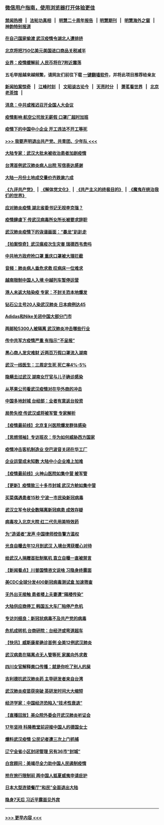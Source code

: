 ### [微信用户指南，使用浏览器打开体验更佳](https://github.com/gfw-breaker/banned-news1/blob/master/indexes/wechat-guide.md?t=0)
#### [禁闻热榜](热点新闻.md?t=0)  &nbsp;&nbsp;|&nbsp;&nbsp; [法轮功真相](https://github.com/gfw-breaker/truth/blob/master/README.md?t=0) &nbsp;&nbsp;|&nbsp;&nbsp; [明慧二十周年报告](https://github.com/gfw-breaker/mh-reports/blob/master/README.md?t=0) &nbsp;&nbsp;|&nbsp;&nbsp;[明慧期刊](https://github.com/gfw-breaker/mh-qikan) &nbsp;&nbsp;|&nbsp;&nbsp; [明慧海外之窗](https://github.com/gfw-breaker/mh-news/blob/master/README.md?t=0) &nbsp;&nbsp;|&nbsp;&nbsp; [神韵特别报道](https://github.com/gfw-breaker/mh-news/blob/master/shenyun.md?t=0)
#### [在自己国家偷渡 武汉疫情令湖北人遭排挤](../pages/nsc413/n11848737.md?t=02062044) 
#### [北京将把750亿美元美国进口商品关税减半](../pages/nsc413/n11848896.md?t=02062044) 
#### [业界：疫情缓解前 人民币将在7附近震荡](../pages/nsc413/n11848445.md?t=02062044) 
#### 五毛举报越来越频繁，请网友们前往下载 [一键翻墙软件](https://github.com/gfw-breaker/ssr-accounts)，并将此项目推荐给亲友
#### [新闻拍案惊奇](https://github.com/gfw-breaker/banned-news1/blob/master/pages/link4.md) &nbsp;&nbsp;|&nbsp;&nbsp; [江峰时刻](https://github.com/gfw-breaker/banned-news1/blob/master/pages/link4.md) &nbsp;&nbsp;|&nbsp;&nbsp; [文昭谈古论今](https://github.com/gfw-breaker/banned-news1/blob/master/pages/link4.md) &nbsp;&nbsp;|&nbsp;&nbsp; [天亮时分](https://github.com/gfw-breaker/banned-news1/blob/master/pages/link4.md) &nbsp;&nbsp;|&nbsp;&nbsp; [萧茗看世界](https://github.com/gfw-breaker/banned-news1/blob/master/pages/link4.md) &nbsp;&nbsp;|&nbsp;&nbsp; [北京老茶馆](https://github.com/gfw-breaker/banned-news1/blob/master/pages/link4.md) &nbsp;&nbsp;|&nbsp;&nbsp; 
#### [消息：中共或推迟召开全国人大会议](../pages/nsc413/n11848698.md?t=02062044) 
#### [疫情影响 航空公司放无薪假 口罩厂超时加班](../pages/nsc413/n11848173.md?t=02062044) 
#### [疫情下的中国中小企业 开工违法不开工等死](../pages/nsc413/n11848520.md?t=02062044) 
#### [>>> 我要声明退出共产党、共青团、少年队 <<<](https://github.com/begood0513/goodnews/blob/master/quit/letter.md) 
#### [大陆专家：武汉大批未被收治患者加剧疫情](../pages/nsc413/n11848163.md?t=02062044) 
#### [台湾首例武汉肺炎病人出院 写信表达感谢](../pages/nsc413/n11848408.md?t=02062044) 
#### [大陆一月份土地成交量价齐跌逾六成](../pages/nsc413/n11847770.md?t=02062044) 
#### [《九评共产党》](https://github.com/begood0513/9ping.md/blob/master/README.md) &nbsp;|&nbsp; [《解体党文化》](../../../../jtdwh.md/blob/master/README.md)  &nbsp;|&nbsp; [《共产主义的终极目的》](../../../../gczydzjmd.md/blob/master/README.md) &nbsp;|&nbsp; [《魔鬼在统治我们的世界》](../../../../mgztzwmdsj.md/blob/master/README.md) 
#### [应对肺炎疫情 湖北省委书记无视李克强？](../pages/nsc413/n11848018.md?t=02062044) 
#### [疫情肆虐下 传武汉病毒所女所长被要求辞职](../pages/nsc413/n11842494.md?t=02062044) 
#### [武汉肺炎疫情下的诙谐画面：“暴龙”趴趴走](../pages/nsc413/n11848057.md?t=02062044) 
#### [【拍案惊奇】武汉瘟疫次生灾害 瑞德西韦贵吗](../pages/nsc413/n11847587.md?t=02062044) 
#### [中共地方政府抢口罩 重庆口罩被大理拦截](../pages/nsc413/n11848150.md?t=02062044) 
#### [音频：肺炎病人垂危求救 叹病床一位难求](../pages/nsc413/n11847883.md?t=02062044) 
#### [越南限制中国人入境 中越列车暂停运营](../pages/nsc413/n11847844.md?t=02062044) 
#### [港人未返大陆染疫 专家：不封关恐本地爆发](../pages/nsc413/n11848021.md?t=02062044) 
#### [钻石公主号20人染武汉肺炎 日本病例达45](../pages/nsc413/n11847823.md?t=02062044) 
#### [Adidas和Nike关闭中国大部分门市](../pages/nsc413/n11847720.md?t=02062044) 
#### [两邮轮5300人被隔离 武汉肺炎冲击哪些行业](../pages/nsc413/n11847456.md?t=02062044) 
#### [传中共军方疫情严重 有指示“不呈报”](../pages/nsc413/n11847828.md?t=02062044) 
#### [黑心商人发灾难财 近两百万假口罩流入湖南](../pages/nsc413/n11847794.md?t=02062044) 
#### [武汉一线医生：三周定生死 死亡率4%-5%](../pages/nsc413/n11847780.md?t=02062044) 
#### [隐瞒去过武汉 湖南女厅官与儿子确诊感染](../pages/nsc413/n11847669.md?t=02062044) 
#### [从苹果公司看武汉疫情对在华外商的冲击](../pages/nsc413/n11847586.md?t=02062044) 
#### [中国多地封城 台经部：业者有意返台投资](../pages/nsc413/n11847732.md?t=02062044) 
#### [局势失控 传武汉或将被军管 专家解析](../pages/nsc413/n11847458.md?t=02062044) 
#### [【疫情最前线】北京复兴医院爆发群体感染](../pages/nsc413/n11847626.md?t=02062044) 
#### [【思想领袖】专访班农：华为如何威胁西方国家](../pages/nsc413/n11847306.md?t=02062044) 
#### [疫情冲击客机制造业 空巴波音关闭在华工厂](../pages/nsc413/n11847550.md?t=02062044) 
#### [企业运营成未知数 大陆中小企业难上加难](../pages/nsc413/n11847477.md?t=02062044) 
#### [【疫情最前线】火神山医院如集中营 被军管](../pages/nsc413/n11847524.md?t=02062044) 
#### [【更新】疫情致三十多市封城 武汉方舱如集中营](../pages/nsc413/n11801312.md?t=02062044) 
#### [买菜偶遇患者15秒 宁波一市民染新冠病毒](../pages/nsc413/n11847294.md?t=02062044) 
#### [武汉立军令状全数隔离新冠病患 成效存疑](../pages/nsc413/n11847328.md?t=02062044) 
#### [病毒攻入北京大院 红二代先用美特效药](../pages/nsc413/n11847427.md?t=02062044) 
#### [为“造谣者”发声 中国律师控告警方滥权](../pages/nsc413/n11847326.md?t=02062044) 
#### [光良自曝去年12月到武汉 入境台湾获暖心对待](../pages/nsc413/n11847243.md?t=02062044) 
#### [给武汉人捐赠首批制氧机 袁立自曝一直被禁言](../pages/nsc413/n11846974.md?t=02062044) 
#### [【新闻看点】川普国情咨文说啥 习隐身终露面](../pages/nsc413/n11847016.md?t=02062044) 
#### [美CDC全球分发400新冠病毒测试盒 加速筛查](../pages/nsc413/n11847260.md?t=02062044) 
#### [无外出无接触 患者楼上夫妻遭“隔楼传染”](../pages/nsc413/n11847233.md?t=02062044) 
#### [大陆供应商停工 韩国五大车厂陷停产危机](../pages/nsc413/n11847062.md?t=02062044) 
#### [专访刘细良：新冠状病毒不及共产党的病毒](../pages/nsc413/n11847164.md?t=02062044) 
#### [危机成转机 台商研院：台经济或弯道超车](../pages/nsc413/n11846448.md?t=02062044) 
#### [【快讯】威斯康星确诊首例 全美12例武汉肺炎](../pages/nsc413/n11847162.md?t=02062044) 
#### [武汉病患在隔离点无人管等死 家属向外求救](../pages/nsc413/n11847020.md?t=02062044) 
#### [四川女官解释粪口传播：就是你吃了别人的屎](../pages/nsc413/n11847029.md?t=02062044) 
#### [吉利德抗武汉肺炎药 主导研发者来自台湾](../pages/nsc413/n11847064.md?t=02062044) 
#### [武汉肺炎疫苗获突破 英研发时间大大缩短](../pages/nsc413/n11846915.md?t=02062044) 
#### [经济学家：中国经济恐陷入“技术性衰退”](../pages/nsc413/n11846450.md?t=02062044) 
#### [【直播回放】美众院外委会开武汉肺炎听证会](../pages/nsc413/n11846727.md?t=02062044) 
#### [17年坚持 科隆教堂前迎接中国人的德国女士](../pages/nsc413/n11846781.md?t=02062044) 
#### [爆料武汉疫情 公民记者遭三次上门抓捕](../pages/nsc413/n11846937.md?t=02062044) 
#### [辽宁全省小区封闭管理 另有36市“封城”](../pages/nsc413/n11846879.md?t=02062044) 
#### [白宫顾问：美竭尽全力助中国人民遏制疫情](../pages/nsc413/n11846756.md?t=02062044) 
#### [抢在旅行限制前 两中国人抵夏威夷申请庇护](../pages/nsc413/n11846866.md?t=02062044) 
#### [日本大型连锁餐厅“和民”全面退出大陆](../pages/nsc413/n11846765.md?t=02062044) 
#### [隐身7天后 习近平露面见外宾](../pages/nsc413/n11846805.md?t=02062044) 

----
#### [ >>> 更早内容 <<< ](../indexes/nsc413-earlier.md)
